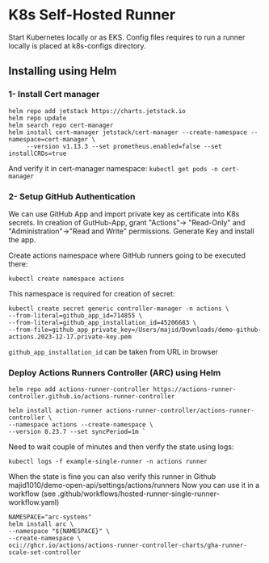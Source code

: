 # K8s Self-Hosted Runner 

Start Kubernetes locally or as EKS. Config files requires to run a runner locally is placed at k8s-configs directory.

## Installing using Helm

### 1- Install Cert manager 
```shell
helm repo add jetstack https://charts.jetstack.io
helm repo update
helm search repo cert-manager
helm install cert-manager jetstack/cert-manager --create-namespace --namespace=cert-manager \
     --version v1.13.3 --set prometheus.enabled=false --set installCRDs=true
```
And verify it in cert-manager namespace: `kubectl get pods -n cert-manager`  
      
### 2- Setup GitHub Authentication
We can use GitHub App and import private key as certificate into K8s secrets.
In creation of GutHub-App, grant "Actions"-> "Read-Only" and "Administration"->"Read and Write" permissions. Generate Key and install the app.

Create actions namespace where GitHub runners going to be executed there:
```shell
kubectl create namespace actions
```
This namespace is required for creation of secret:
```shell
kubectl create secret generic controller-manager -n actions \
--from-literal=github_app_id=714855 \
--from-literal=github_app_installation_id=45206683 \
--from-file=github_app_private_key=/Users/majid/Downloads/demo-github-actions.2023-12-17.private-key.pem 
```

`github_app_installation_id` can be taken from URL in browser 

### Deploy Actions Runners Controller (ARC) using Helm

```shell
helm repo add actions-runner-controller https://actions-runner-controller.github.io/actions-runner-controller

helm install action-runner actions-runner-controller/actions-runner-controller \
--namespace actions --create-namespace \
--version 0.23.7 --set syncPeriod=1m `
```

Need to wait couple of minutes and then verify the state using logs:
```shell
kubectl logs -f example-single-runner -n actions runner
```
When the state is fine you can also verify this runner in Github majid1010/demo-open-api/settings/actions/runners
Now you can use it in a workflow (see .github/workflows/hosted-runner-single-runner-workflow.yaml)








```shell
NAMESPACE="arc-systems"
helm install arc \
--namespace "${NAMESPACE}" \
--create-namespace \
oci://ghcr.io/actions/actions-runner-controller-charts/gha-runner-scale-set-controller
```